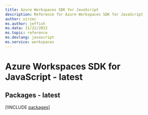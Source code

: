 ```yaml
---
title: Azure Workspaces SDK for JavaScript
description: Reference for Azure Workspaces SDK for JavaScript
author: xirzec
ms.author: jeffish
ms.data: 11/22/2022
ms.topic: reference
ms.devlang: javascript
ms.service: workspaces
---
```

# Azure Workspaces SDK for JavaScript - latest
## Packages - latest
[!INCLUDE [packages](workspaces-index.md)]